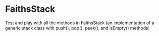 # FaithsStack
Test and play with all the methods in FaithsStack (an implementation of a generic stack class with push(), pop(), peek(), and isEmpty() methods)
